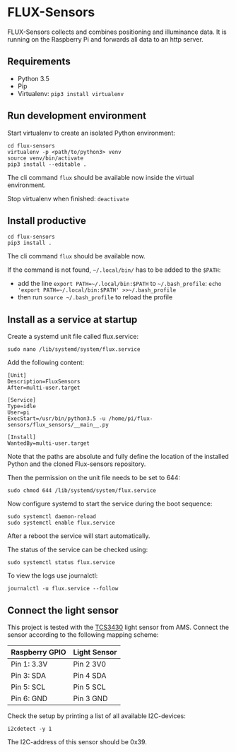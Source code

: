 # FLUX-Sensors
FLUX-Sensors collects and combines positioning and illuminance data. It is running on the Raspberry Pi and forwards all data to an http server.
## Requirements

- Python 3.5
- Pip
- Virtualenv: `pip3 install virtualenv`

## Run development environment
Start virtualenv to create an isolated Python environment:

```
cd flux-sensors
virtualenv -p <path/to/python3> venv
source venv/bin/activate
pip3 install --editable .
```
The cli command `flux` should be available now inside the virtual environment.

Stop virtualenv when finished: `deactivate`

## Install productive
```
cd flux-sensors
pip3 install .
```
The cli command `flux` should be available now.

If the command is not found, `~/.local/bin/` has to be added to the `$PATH`:

- add the line `export PATH=~/.local/bin:$PATH` to `~/.bash_profile`:
 `echo 'export PATH=~/.local/bin:$PATH' >>~/.bash_profile`
- then run `source ~/.bash_profile` to reload the profile

## Install as a service at startup
Create a systemd unit file called flux.service:
```
sudo nano /lib/systemd/system/flux.service
```
Add the following content:
```
[Unit]
Description=FluxSensors
After=multi-user.target

[Service]
Type=idle
User=pi
ExecStart=/usr/bin/python3.5 -u /home/pi/flux-sensors/flux_sensors/__main__.py 

[Install]
WantedBy=multi-user.target
```
Note that the paths are absolute and fully define the location of the installed Python and the cloned Flux-sensors repository.

Then the permission on the unit file needs to be set to 644:
```
sudo chmod 644 /lib/systemd/system/flux.service
```
Now configure systemd to start the service during the boot sequence:
```
sudo systemctl daemon-reload
sudo systemctl enable flux.service
```
After a reboot the service will start automatically.

The status of the service can be checked using:
```
sudo systemctl status flux.service
```
To view the logs use journalctl:
```
journalctl -u flux.service --follow
```

## Connect the light sensor
This project is tested with the [TCS3430](http://ams.com/eng/Products/Light-Sensors/Color-Sensors/TCS3430) light sensor from AMS. Connect the sensor according to the following mapping scheme:

| Raspberry GPIO | Light Sensor |
|----------------|--------------|
| Pin 1: 3.3V    | Pin 2 3V0    |
| Pin 3: SDA     | Pin 4 SDA    |
| Pin 5: SCL     | Pin 5 SCL    |
| Pin 6: GND     | Pin 3 GND    |

Check the setup by printing a list of all available I2C-devices:

```
i2cdetect -y 1
```

The I2C-address of this sensor should be 0x39.
